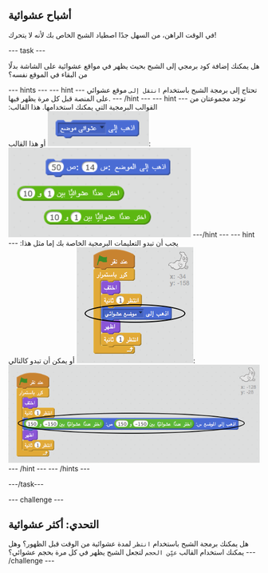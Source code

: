 ## أشباح عشوائية

في الوقت الراهن، من السهل جدًا اصطياد الشبح الخاص بك لأنه لا يتحرك!

\--- task \---

هل يمكنك إضافة كود برمجي إلى الشبح بحيث يظهر في مواقع عشوائية على الشاشة بدلًا من البقاء في الموقع نفسه؟

\--- hints \--- \--- hint \--- تحتاج إلى برمجة الشبح باستخدام `انتقل إلى` موقع عشوائي على المنصة قبل كل مرة يظهر فيها. \--- /hint \--- \--- hint \--- توجد مجموعتان من القوالب البرمجية التي يمكنك استخدامها. هذا القالب: ![screenshot](images/ghost-random-blocks-1.png) أو هذا القالب: ![screenshot](images/ghost-random-blocks-2.png) \---/hint \--- \--- hint \--- يجب أن تبدو التعليمات البرمجية الخاصة بك إما مثل هذا: ![screenshot](images/ghost-random-code-1.png) أو يمكن أن تبدو كالتالي: ![screenshot](images/ghost-random-code-2.png) \--- /hint \--- \--- /hints \---

\---/task\---

\--- challenge \---

## التحدي: أكثر عشوائية

هل يمكنك برمجة الشبح باستخدام `انتظر` لمدة عشوائية من الوقت قبل الظهور؟ وهل يمكنك استخدام القالب `عيِّن الحجم` لتجعل الشبح يظهر في كل مرة بحجم عشوائي؟ \--- /challenge \---